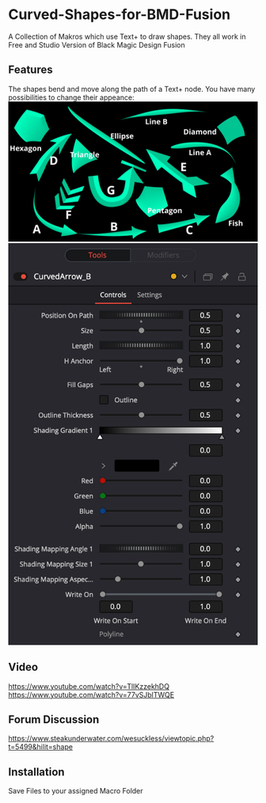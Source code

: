 # Curved-Shapes-for-BMD-Fusion
A Collection of Makros which use Text+ to draw shapes. They all work in Free and Studio Version of Black Magic Design Fusion
## Features
The shapes bend and move along the path of a Text+ node. You have many possibilities to change their appeance:
![Available Shapes](https://github.com/Tida-Support/Curved-Shapes-for-BMD-Fusion/blob/main/CurvedShapes.png)
![Control Surface](https://github.com/Tida-Support/Curved-Shapes-for-BMD-Fusion/blob/main/CurvedShapesControls.png)
## Video
https://www.youtube.com/watch?v=TlIKzzekhDQ
https://www.youtube.com/watch?v=77vSJblTWQE

## Forum Discussion
https://www.steakunderwater.com/wesuckless/viewtopic.php?t=5499&hilit=shape
## Installation
Save Files to your assigned Macro Folder
